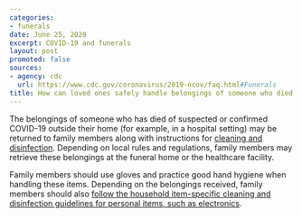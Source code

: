 ```yaml
---
categories:
- funerals
date: June 25, 2020
excerpt: COVID-19 and funerals
layout: post
promoted: false
sources:
- agency: cdc
  url: https://www.cdc.gov/coronavirus/2019-ncov/faq.html#Funerals
title: How can loved ones safely handle belongings of someone who died from COVID-19?
---
```


The belongings of someone who has died of suspected or confirmed COVID-19 outside their home (for example, in a hospital setting) may be returned to family members along with instructions for [cleaning and disinfection](https://www.cdc.gov/coronavirus/2019-ncov/prevent-getting-sick/cleaning-disinfection.html). Depending on local rules and regulations, family members may retrieve these belongings at the funeral home or the healthcare facility.

Family members should use gloves and practice good hand hygiene when handling these items. Depending on the belongings received, family members should also [follow the household item-specific cleaning and disinfection guidelines for personal items, such as electronics](https://www.cdc.gov/coronavirus/2019-ncov/prevent-getting-sick/disinfecting-your-home.html).
